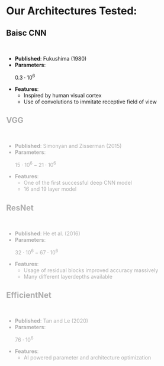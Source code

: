 # Our Architectures Tested:

<div class="grid grid-cols-4 justify-items-center">
<div class="active">
<h2>Baisc CNN</h2>
<br/>
<ul>
<li>
<b>Published</b>: Fukushima (1980)
</li>
<li>
<b>Parameters</b>:

$0.3 \cdot 10^6$
</li>
<li>
<b>Features</b>:

* Inspired by human visual cortex
* Use of convolutions to immitate receptive field of view
</li>
</ul>
</div>
<div class="not-active">
<h2>VGG</h2>
<br/>
<ul>
<li>
<b>Published</b>: Simonyan and Zisserman (2015)
</li>
<li>
<b>Parameters</b>:

$15 \cdot 10^6 - 21 \cdot 10^6$
</li>
<li>
<b>Features</b>:

* One of the first successful deep CNN model
* 16 and 19 layer model
</li>
</ul>
</div>
<div class="not-active">
<h2>ResNet</h2>
<br/>
<ul>
<li>
<b>Published</b>: He et al. (2016)
</li>
<li>
<b>Parameters</b>:

$32 \cdot 10^6 - 67 \cdot 10^6$
</li>
<li>
<b>Features</b>:

* Usage of residual blocks improved accuracy massively
* Many different layerdepths available
</li>
</ul>
</div>
<div class="not-active">
<h2>EfficientNet</h2>
<br/>
<ul>
<li>
<b>Published</b>: Tan and Le (2020)
</li>
<li>
<b>Parameters</b>:

$76 \cdot 10^6$
</li>
<li>
<b>Features</b>:

* AI powered parameter and architecture optimization
</li>
</ul>
</div>

</div>

<style>
.not-active {
  color: #adadad;
}
</style>